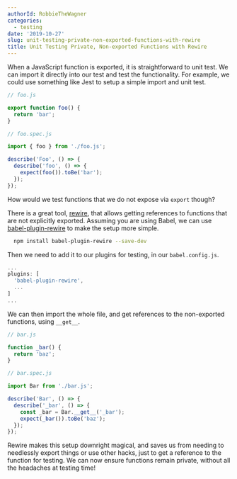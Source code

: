 ```yaml
---
authorId: RobbieTheWagner
categories:
  - testing
date: '2019-10-27'
slug: unit-testing-private-non-exported-functions-with-rewire
title: Unit Testing Private, Non-exported Functions with Rewire
---
```


When a JavaScript function is exported, it is straightforward to unit test. We
can import it directly into our test and test the functionality. For example, we
could use something like Jest to setup a simple import and unit test.

```js
// foo.js

export function foo() {
  return 'bar';
}
```

```js
// foo.spec.js

import { foo } from './foo.js';

describe('Foo', () => {
  describe('foo', () => {
    expect(foo()).toBe('bar');
  });
});
```

How would we test functions that we do not expose via `export` though?

There is a great tool, [rewire](https://www.npmjs.com/package/rewire), that
allows getting references to functions that are not explicitly exported.
Assuming you are using Babel, we can use
[babel-plugin-rewire](https://github.com/speedskater/babel-plugin-rewire) to
make the setup more simple.

```bash
  npm install babel-plugin-rewire --save-dev
```

Then we need to add it to our plugins for testing, in our `babel.config.js`.

```js
...
plugins: [
  'babel-plugin-rewire',
  ...
]
...
```

We can then import the whole file, and get references to the non-exported
functions, using `__get__`.

```js
// bar.js

function _bar() {
  return 'baz';
}
```

```js
// bar.spec.js

import Bar from './bar.js';

describe('Bar', () => {
  describe('_bar', () => {
    const _bar = Bar.__get__('_bar');
    expect(_bar()).toBe('baz');
  });
});
```

Rewire makes this setup downright magical, and saves us from needing to
needlessly export things or use other hacks, just to get a reference to the
function for testing. We can now ensure functions remain private, without all
the headaches at testing time!
